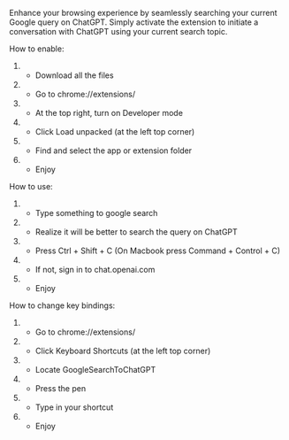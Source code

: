 Enhance your browsing experience by seamlessly searching your current Google query on ChatGPT. Simply activate the extension to initiate a conversation with ChatGPT using your current search topic.


How to enable:
1. - Download all the files
2. - Go to chrome://extensions/
3. - At the top right, turn on Developer mode
4. - Click Load unpacked (at the left top corner)
5. - Find and select the app or extension folder
6. - Enjoy
  

How to use:
1. - Type something to google search
2. - Realize it will be better to search the query on ChatGPT
3. - Press Ctrl + Shift + C (On Macbook press Command + Control + C)
4. - If not, sign in to chat.openai.com
5. - Enjoy
  

How to change key bindings:
1. - Go to chrome://extensions/
2. - Click Keyboard Shortcuts (at the left top corner)
3. - Locate GoogleSearchToChatGPT
4. - Press the pen
5. - Type in your shortcut
6. - Enjoy
